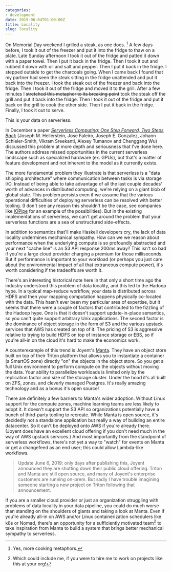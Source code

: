 ```yaml
---
categories:
- development
date: 2019-06-04T01:00:00Z
title: Locality
slug: locality
---
```


On Memorial Day weekend I grilled a steak, as one does. [^1] A few days before, I took it out of the freezer and put it into the fridge to thaw on a plate. Late Sunday afternoon I took it out of the fridge and patted it down with a paper towel. Then I put it back in the fridge. Then I took it out and rubbed it down with oil and salt and pepper. Then I put it back in the fridge. I stepped outside to get the charcoals going. When I came back I found that my partner had seen the steak sitting in the fridge unattended and put it back into the freezer. I took the steak out of the freezer and back into the fridge. Then I took it out of the fridge and moved it to the grill. After a few minutes I <s>stretched this metaphor to its breaking point</s> took the steak off the grill and put it back into the fridge. Then I took it out of the fridge and put it back on the grill to cook the other side. Then I put it back in the fridge. Finally, I took it out to serve.

This is your data on serverless.

In December a paper [_Serverless Computing: One Step Forward, Two Steps Back_](https://arxiv.org/pdf/1812.03651.pdf) (Joseph M. Hellerstein, Jose Faleiro, Joseph E. Gonzalez, Johann Schleier-Smith, Vikram Sreekanti,
Alexey Tumanov and Chenggang Wu) discussed this problem at more depth and seriousness that I've done here. The authors address missed opportunities in the current serverless landscape such as specialized hardware (ex. GPUs), but that's a matter of feature development and not inherent to the model as it currently exists.

The more fundamental problem they illustrate is that serverless is a "data shipping architecture" where communication between tasks is via storage I/O. Instead of being able to take advantage of all the last couple decades' worth of advances in distributed computing, we're relying on a giant blob of global state. This problem persists even if we assume that the various operational difficulties of deploying serverless can be resolved with better tooling. (I don't see any reason this shouldn't be the case, see companies like [IOPipe](https://www.iopipe.com/) for an example of the possibilities). But in the existing implementations of serverless, we can't get around the problem that your serverless functions are a sea of unstructured side-effects.

In addition to semantics that'll make Haskell developers cry, the lack of data locality undermines mechanical sympathy. How can we we reason about performance when the underlying compute is so profoundly abstracted and your next "cache line" is an S3 API response 200ms away? This isn't so bad if you're a large cloud provider charging a premium for those milliseconds. But if performance is important to your workload (or perhaps you just care about the environmental impact of all that extraneous compute power), it's worth considering if the tradeoffs are worth it.

There's an interesting historical note here in that only a short time ago the industry understood this problem of data locality, and this led to the Hadoop hype. In a typical map-reduce workflow, your data is distributed across HDFS and then your mapping computation happens physically co-located with the data. This hasn't ever been my particular area of expertise, but it seems that there were a couple of factors that contributed to the fizzling of the Hadoop hype. One is that it doesn't support update-in-place semantics, so you can't quite support arbitrary Unix applications. The second factor is the dominance of object storage in the form of S3 and the various upstack services that AWS has created on top of it. The pricing of S3 is aggressive relative to trying to build HDFS on top of instance storage or EBS, so if you're all-in on the cloud it's hard to make the economics work.

A counterexample of this trend is Joyent's [Manta](https://github.com/joyent/manta). They have an object store built on top of their Triton platform that allows you to instantiate a container (a SmartOS zone) directly "on" the objects in the object store. So you get a full Unix environment to perform compute on the objects without moving the data. Your ability to parallelize workloads is limited only by the replication factor and size of the storage cluster. Under the hood it's all built on ZFS, zones, and cleverly managed Postgres. It's really amazing technology and as a bonus it's open source!

There are definitely a few barriers to Manta's wider adoption. Without Linux support for the compute zones, machine learning teams are less likely to adopt it. It doesn't support the S3 API so organizations potentially have a bunch of third-party tooling to recreate. While Manta is open source, it's decidedly not a standalone application but really a way of building an entire datacenter. So it can't be deployed onto AWS if you're already there. (Joyent does have an excellent cloud offering if you don't need much in the way of AWS upstack services.) And most importantly from the standpoint of serverless workflows, there's not yet a way to "watch" for events on Manta or get a changefeed as an end user; this could allow Lambda-like workflows.

><aside>Update June 6, 2019: only days after publishing this, Joyent announced they are shutting down their public cloud offering. Triton and Manta are still open source, and many of Joyent's enterprise customers are running on-prem. But sadly I have trouble imagining someone starting a new project on Triton following that announcement.</aside>

If you are a smaller cloud provider or just an organization struggling with problems of data locality in your data pipeline, you could do much worse than standing on the shoulders of giants and taking a look at Manta. Even if you're already all-in on AWS and/or Linux containerization schedulers like k8s or Nomad, there's an opportunity for a sufficiently motivated team[^2] to take inspiration from Manta to build a system that brings better mechanical sympathy to serverless.

[^1]: Yes, more cooking metaphors.
[^2]: Which could include me, if you were to hire me to work on projects like this at your org!
